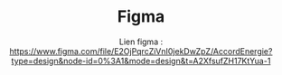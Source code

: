<!DOCTYPE html>
<html>
<head>
  <style>
    body {
      text-align: center;
    }
  </style>
</head>
<body>
  <h1>Figma</h1>
  <p>Lien figma : <a href="https://www.figma.com/file/E2OjPqrcZiVnI0jekDwZpZ/AccordEnergie?type=design&node-id=0%3A1&mode=design&t=A2XfsufZH17KtYua-1">https://www.figma.com/file/E2OjPqrcZiVnI0jekDwZpZ/AccordEnergie?type=design&node-id=0%3A1&mode=design&t=A2XfsufZH17KtYua-1</a></p>
</body>
</html>
